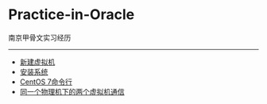 # Practice-in-Oracle
南京甲骨文实习经历

***
* [新建虚拟机](https://github.com/Harrdy2018/Practice-in-Oracle/blob/master/VM%E6%96%B0%E5%BB%BA%E8%99%9A%E6%8B%9F%E6%9C%BA.md)
* [安装系统](https://github.com/Harrdy2018/Practice-in-Oracle/blob/master/%E5%AE%89%E8%A3%85CentOS%207.md)
* [CentOS 7命令行](https://github.com/Harrdy2018/Practice-in-Oracle/blob/master/Linux%E5%91%BD%E4%BB%A4.md)
* [同一个物理机下的两个虚拟机通信](https://github.com/Harrdy2018/Practice-in-Oracle/blob/master/%E5%AE%9E%E7%8E%B0%E9%80%9A%E4%BF%A1.md)
